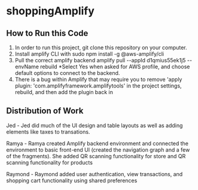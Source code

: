 # shoppingAmplify

## How to Run this Code

1. In order to run this project, git clone this repository on your computer.
2. Install amplify CLI with sudo npm install -g @aws-amplify/cli
3. Pull the correct amplify backend  amplify pull --appId d1qmius55ek1j5 --envName rebuild
  *Select Yes when asked for AWS profile, and choose default options to connect to the backend.
4. There is a bug within Amplify that may require you to remove 'apply plugin: 'com.amplifyframework.amplifytools' in the project settings, rebuild, and then add the plugin back in


## Distribution of Work


Jed - Jed did much of the UI design and table layouts as well as adding elements like taxes to transations. 

Ramya - Ramya created Amplify backend environment and connected the environment to basic front-end UI (created the navigation graph and a few of the fragments). She added QR scanning functionality for store and QR scanning functionality for products

Raymond - Raymond added user authentication, view transactions, and shopping cart functionality using shared preferences

